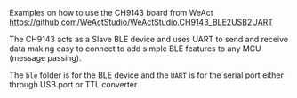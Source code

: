 Examples on how to use the CH9143 board from WeAct
https://github.com/WeActStudio/WeActStudio.CH9143_BLE2USB2UART

The CH9143 acts as a Slave BLE device and uses UART to send and receive 
data making easy to connect to add simple BLE features to any MCU (message passing).

The `ble` folder is for the BLE device and the `UART` is for the serial port
either through USB port or TTL converter
